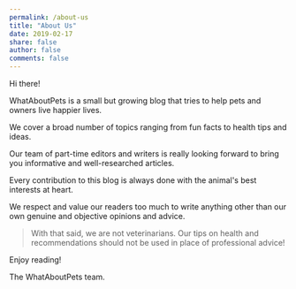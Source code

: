```yaml
---
permalink: /about-us
title: "About Us"
date: 2019-02-17
share: false
author: false
comments: false
---
```


Hi there!

WhatAboutPets is a small but growing blog that tries to help pets and owners live happier lives.

We cover a broad number of topics ranging from fun facts to health tips and ideas.

Our team of part-time editors and writers is really looking forward to bring you informative and well-researched articles.

Every contribution to this blog is always done with the animal's best interests at heart.

We respect and value our readers too much to write anything other than our own genuine and objective opinions and advice.

> With that said, we are not veterinarians. Our tips on health and recommendations should not be used in place of professional advice!

Enjoy reading!

The WhatAboutPets team.

